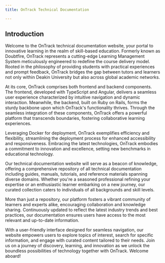 ```yaml
---
title: OnTrack Technical Documentation 

---
```


## Introduction

Welcome to the OnTrack technical documentation website, your portal to innovative learning in the realm of skill-based education. Formerly known as Doubtfire, OnTrack represents a cutting-edge Learning Management System meticulously engineered to redefine the course delivery model. Rooted in the philosophy of providing students with practical experiences and prompt feedback, OnTrack bridges the gap between tutors and learners not only within Deakin University but also across global academic networks.

At its core, OnTrack comprises both frontend and backend components. The frontend, developed with TypeScript and Angular, delivers a seamless user experience characterized by intuitive navigation and dynamic interaction. Meanwhile, the backend, built on Ruby on Rails, forms the sturdy backbone upon which OnTrack's functionality thrives. Through the seamless integration of these components, OnTrack offers a powerful platform that transcends boundaries, fostering collaborative learning experiences.

Leveraging Docker for deployment, OnTrack exemplifies efficiency and flexibility, streamlining the deployment process for enhanced accessibility and responsiveness. Embracing the latest technologies, OnTrack embodies a commitment to innovation and excellence, setting new benchmarks in educational technology.

Our technical documentation website will serve as a beacon of knowledge, offering a comprehensive repository of all technical documentation including guides, manuals, tutorials, and reference materials spanning diverse domains. Whether you're a seasoned professional refining your expertise or an enthusiastic learner embarking on a new journey, our curated collection caters to individuals of all backgrounds and skill levels.

More than just a repository, our platform fosters a vibrant community of learners and experts alike, encouraging collaboration and knowledge sharing. Continuously updated to reflect the latest industry trends and best practices, our documentation ensures users have access to the most relevant and up-to-date information.

With a user-friendly interface designed for seamless navigation, our website empowers users to explore topics of interest, search for specific information, and engage with curated content tailored to their needs. Join us on a journey of discovery, learning, and innovation as we unlock the boundless possibilities of technology together with OnTrack. Welcome aboard!